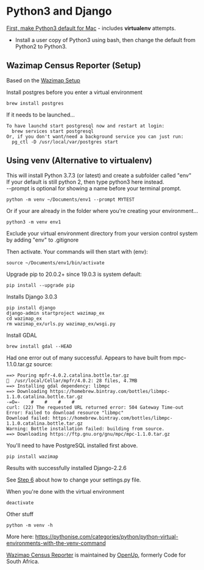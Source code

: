 
# Python3 and Django

[First, make Python3 default for Mac](python3.html) - includes <b>virtualenv</b> attempts.    
- Install a user copy of Python3 using bash, then change the default from Python2 to Python3.   


## Wazimap Census Reporter (Setup)


Based on the [Wazimap Setup](https://wazimap.readthedocs.io/en/latest/started.html)  

Install postgres before you enter a virtual environment

	brew install postgres

If it needs to be launched...

	To have launchd start postgresql now and restart at login:
	  brew services start postgresql
	Or, if you don't want/need a background service you can just run:
	  pg_ctl -D /usr/local/var/postgres start

## Using venv (Alternative to virtualenv)

This will install Python 3.7.3 (or latest) and create a subfolder called "env"  
If your default is still python 2, then type python3 here instead.  
--prompt is optional for showing a name before your terminal prompt.  

	python -m venv ~/Documents/env1 --prompt MYTEST

Or if your are already in the folder where you're creating your environment...

	python3 -m venv env1

Exclude your virtual environment directory from your version control system by adding "env" to .gitignore

Then activate. Your commands will then start with (env):

	source ~/Documents/env1/bin/activate

Upgrade pip to 20.0.2+ since 19.0.3 is system default:

	pip install --upgrade pip

Installs Django 3.0.3

	pip install django
	django-admin startproject wazimap_ex
	cd wazimap_ex
	rm wazimap_ex/urls.py wazimap_ex/wsgi.py

Install GDAL

	brew install gdal --HEAD

Had one error out of many successful. Appears to have built from mpc-1.1.0.tar.gz source:

	==> Pouring mpfr-4.0.2.catalina.bottle.tar.gz
	🍺  /usr/local/Cellar/mpfr/4.0.2: 28 files, 4.7MB
	==> Installing gdal dependency: libmpc
	==> Downloading https://homebrew.bintray.com/bottles/libmpc-1.1.0.catalina.bottle.tar.gz
	-=O=-    #    #    #    #                                                     
	curl: (22) The requested URL returned error: 504 Gateway Time-out
	Error: Failed to download resource "libmpc"
	Download failed: https://homebrew.bintray.com/bottles/libmpc-1.1.0.catalina.bottle.tar.gz
	Warning: Bottle installation failed: building from source.
	==> Downloading https://ftp.gnu.org/gnu/mpc/mpc-1.1.0.tar.gz

You'll need to have PostgreSQL installed first above.

	pip install wazimap

Results with successfully installed Django-2.2.6

See [Step 6](https://wazimap.readthedocs.io/en/latest/started.html) about how to change your settings.py file.


When you're done with the virtual environment

	deactivate


Other stuff

	python -m venv -h

More here:
https://pythonise.com/categories/python/python-virtual-environments-with-the-venv-command


[Wazimap Census Reporter]( https://github.com/modelearth/wazimap) is maintained by [OpenUp](https://openup.org.za/), formerly Code for South Africa. 
